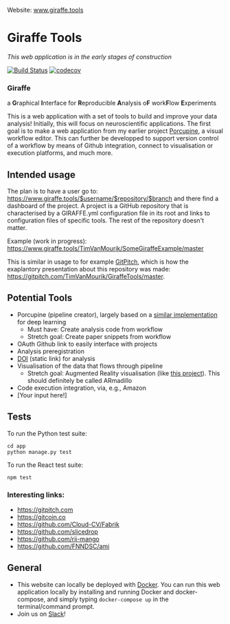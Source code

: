 Website: www.giraffe.tools
# Giraffe Tools
_This web application is in the early stages of construction_

[![Build Status](https://travis-ci.org/TimVanMourik/GiraffeTools.svg?branch=master)](https://travis-ci.org/TimVanMourik/GiraffeTools)
[![codecov](https://codecov.io/gh/TimVanMourik/GiraffeTools/branch/master/graph/badge.svg)](https://codecov.io/gh/TimVanMourik/GiraffeTools)

### Giraffe
a **G**raphical **I**nterface for **R**eproducible **A**nalysis o**F** work**F**low **E**xperiments

This is a web application with a set of tools to build and improve your data analysis! Initially, this will focus on neuroscientific applications. The first goal is to make a web application from my earlier project [Porcupine](https://timvanmourik.github.io/Porcupine), a visual workflow editor. This can further be developped to support version control of a workflow by means of Github integration, connect to visualisation or execution platforms, and much more.

## Intended usage
The plan is to have a user go to:
https://www.giraffe.tools/$username/$repository/$branch
and there find a dashboard of the project. A project is a GitHub repository that is characterised by a GIRAFFE.yml configuration file in its root and links to configuration files of specific tools. The rest of the repository doesn't matter.

Example (work in progress): https://www.giraffe.tools/TimVanMourik/SomeGiraffeExample/master

This is similar in usage to for example [GitPitch](https://gitpitch.com), which is how the exaplantory presentation about this repository was made: https://gitpitch.com/TimVanMourik/GiraffeTools/master.

## Potential Tools
* Porcupine (pipeline creator), largely based on a [similar implementation](https://github.com/Cloud-CV/Fabrik) for deep learning
  * Must have: Create analysis code from workflow
  * Stretch goal: Create paper snippets from workflow
* OAuth Github link to easily interface with projects
* Analysis preregistration
* [DOI](https://www.doi.org) (static link) for analysis
* Visualisation of the data that flows through pipeline
  * Stretch goal: Augmented Reality visualisation (like [this project](https://github.com/TimVanMourik/ChristmasAR)). This should definitely be called ARmadillo
* Code execution integration, via, e.g., Amazon
* [Your input here!]

## Tests
To run the Python test suite:
```
cd app
python manage.py test
```
To run the React test suite:
```
npm test
```

### Interesting links:
* https://gitpitch.com
* https://gitcoin.co
* https://github.com/Cloud-CV/Fabrik
* https://github.com/slicedrop
* https://github.com/rii-mango
* https://github.com/FNNDSC/ami

## General
* This website can locally be deployed with [Docker](https://www.docker.com). You can run this web application locally by installing and running Docker and docker-compose, and simply typing `docker-compose up` in the terminal/command prompt.
* Join us on [Slack](https://join.slack.com/t/giraffetools/signup)!
